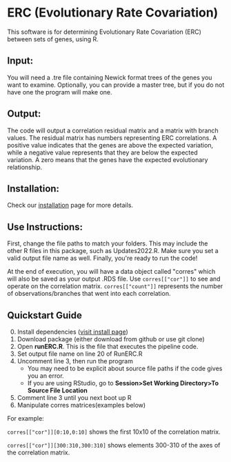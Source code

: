 # ERC (Evolutionary Rate Covariation)
This software is for determining Evolutionary Rate Covariation (ERC) between sets of genes, using R.

## Input:
You will need a .tre file containing Newick format trees of the genes you want to examine. Optionally, you can provide a master tree, but if you do not have one the program will make one.

## Output:
The code will output a correlation residual matrix and a matrix with branch values. The residual matrix has numbers representing ERC correlations. A positive value indicates that the genes are above the expected variation, while a negative value represents that they are below the expected variation. A zero means that the genes have the expected evolutionary relationship.


## Installation:
Check our [installation](https://github.com/nclark-lab/erc/blob/main/install.md) page for more details.


## Use Instructions:
First, change the file paths to match your folders. This may include the other R files in this package, such as Updates2022.R. Make sure you set a valid output file name as well. Finally, you're ready to run the code!


At the end of execution, you will have a data object called "corres" which will also be saved as your output .RDS file.
Use ``corres[["cor"]]`` to see and operate on the correlation matrix. ``corres[["count"]]`` represents the number of observations/branches that went into each correlation.


## Quickstart Guide
0. Install dependencies ([visit install page](https://github.com/nclark-lab/erc/blob/main/install.md))
1. Download package (either download from github or use git clone)
2. Open **runERC.R**. This is the file that executes the pipeline code.
3. Set output file name on line 20 of RunERC.R
4. Uncomment line 3, then run the program
   -  You may need to be explicit about source file paths if the code gives you an error.
   -  If you are using RStudio, go to **Session>Set Working Directory>To Source File Location**
5. Comment line 3 until you next boot up R
6. Manipulate corres matrices(examples below)

For example:

`corres[["cor"]][0:10,0:10]` shows the first 10x10 of the correlation matrix.

`corres[["cor"]][300:310,300:310]` shows elements 300-310 of the axes of the correlation matrix.
